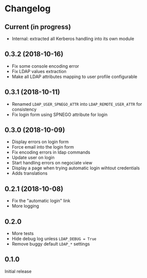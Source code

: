 # Changelog

## Current (in progress)

- Internal: extracted all Kerberos handling into its own module

## 0.3.2 (2018-10-16)

- Fix some console encoding error
- Fix LDAP values extraction
- Make all LDAP attributes mapping to user profile configurable

## 0.3.1 (2018-10-11)

- Renamed `LDAP_USER_SPNEGO_ATTR` into `LDAP_REMOTE_USER_ATTR` for consistency
- Fix login form using SPNEGO attribute for login

## 0.3.0 (2018-10-09)

- Display errors on login form
- Force email into the login form
- Fix encoding errors in ldap commands
- Update user on login
- Start handling errors on negociate view
- Display a page when trying automatic login wihtout credentials
- Adds translations

## 0.2.1 (2018-10-08)

- Fix the "automatic login" link
- More logging

## 0.2.0

- More tests
- Hide debug log unless `LDAP_DEBUG = True`
- Remove buggy default `LDAP_*` settings

## 0.1.0

Initial release
